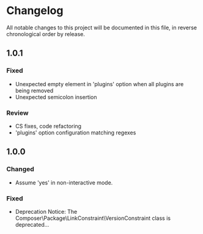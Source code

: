 # Changelog

All notable changes to this project will be documented in this file, in reverse chronological order by release.

## 1.0.1

### Fixed

- Unexpected empty element in 'plugins' option when all plugins are being removed
- Unexpected semicolon insertion

### Review

- CS fixes, code refactoring
- 'plugins' option configuration matching regexes

## 1.0.0

### Changed

- Assume 'yes' in non-interactive mode.

### Fixed

- Deprecation Notice: The Composer\Package\LinkConstraint\VersionConstraint class is deprecated...
